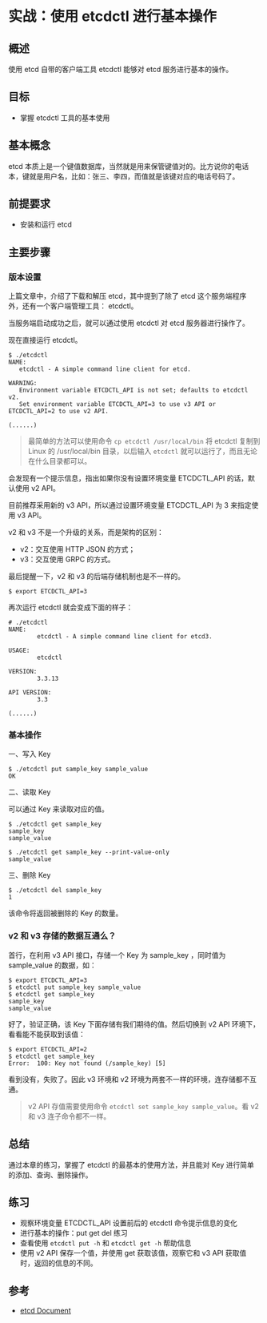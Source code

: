# 实战：使用 etcdctl 进行基本操作

## 概述

使用 etcd 自带的客户端工具 etcdctl 能够对 etcd 服务进行基本的操作。

## 目标

- 掌握 etcdctl 工具的基本使用

## 基本概念

etcd 本质上是一个键值数据库，当然就是用来保管键值对的。比方说你的电话本，键就是用户名，比如：张三、李四，而值就是该键对应的电话号码了。

## 前提要求

- 安装和运行 etcd

## 主要步骤

### 版本设置

上篇文章中，介绍了下载和解压 etcd，其中提到了除了 etcd 这个服务端程序外，还有一个客户端管理工具： etcdctl。

当服务端启动成功之后，就可以通过使用 etcdctl 对 etcd 服务器进行操作了。

现在直接运行 etcdctl。

```
$ ./etcdctl
NAME:
   etcdctl - A simple command line client for etcd.

WARNING:
   Environment variable ETCDCTL_API is not set; defaults to etcdctl v2.
   Set environment variable ETCDCTL_API=3 to use v3 API or ETCDCTL_API=2 to use v2 API.

(......)
```

> 最简单的方法可以使用命令  `cp etcdctl /usr/local/bin` 将 etcdctl 复制到 Linux 的 /usr/local/bin 目录，以后输入 `etcdctl` 就可以运行了，而且无论在什么目录都可以。

会发现有一个提示信息，指出如果你没有设置环境变量 ETCDCTL_API 的话，默认使用 v2 API。

目前推荐采用新的 v3 API，所以通过设置环境变量 ETCDCTL_API 为 3 来指定使用 v3 API。

v2 和 v3 不是一个升级的关系，而是架构的区别：

- v2：交互使用 HTTP JSON 的方式；
- v3：交互使用 GRPC 的方式。

最后提醒一下，v2 和 v3 的后端存储机制也是不一样的。

```
$ export ETCDCTL_API=3
```

再次运行 etcdctl 就会变成下面的样子：

```
# ./etcdctl
NAME:
        etcdctl - A simple command line client for etcd3.

USAGE:
        etcdctl

VERSION:
        3.3.13

API VERSION:
        3.3

(......)
```

### 基本操作

一、写入 Key

```
$ ./etcdctl put sample_key sample_value
OK
```

二、读取 Key

可以通过 Key 来读取对应的值。

```
$ ./etcdctl get sample_key
sample_key
sample_value
```

```
$ ./etcdctl get sample_key --print-value-only
sample_value
```

三、删除 Key

```
$ ./etcdctl del sample_key
1
```

该命令将返回被删除的 Key 的数量。

### v2 和 v3 存储的数据互通么？

首行，在利用 v3 API 接口，存储一个 Key 为 sample_key ，同时值为 sample_value 的数据，如：

```
$ export ETCDCTL_API=3
$ etcdctl put sample_key sample_value
$ etcdctl get sample_key
sample_key
sample_value
```

好了，验证正确，该 Key 下面存储有我们期待的值。然后切换到 v2 API 环境下，看看能不能获取到该值：

```
$ export ETCDCTL_API=2
$ etcdctl get sample_key
Error:  100: Key not found (/sample_key) [5]
```

看到没有，失败了。因此 v3 环境和 v2 环境为两套不一样的环境，连存储都不互通。

> v2 API 存值需要使用命令 `etcdctl set sample_key sample_value`。看 v2 和 v3 连子命令都不一样。

## 总结

通过本章的练习，掌握了 etcdctl 的最基本的使用方法，并且能对 Key 进行简单的添加、查询、删除操作。

## 练习

- 观察环境变量 ETCDCTL_API 设置前后的 etcdctl 命令提示信息的变化
- 进行基本的操作：put get del 练习
- 查看使用 `etcdctl put -h` 和 `etcdctl get -h` 帮助信息
- 使用 v2 API 保存一个值，并使用 get 获取该值，观察它和 v3 API 获取值时，返回的信息的不同。

## 参考

- [etcd Document](https://etcd.io/docs/v3.3.12/dev-guide/interacting_v3/)

